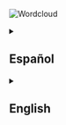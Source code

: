 ![Wordcloud](figures/WordFreq.png)

<details>
    <summary><h2>Español</h2></summary>


# Tienda Steam 2024: Selecciones destacadas y reseñas 💨

## Acerca del conjunto de datos

### Descripción general:

Sumérgete en el pulso de la Tienda Steam con nuestro conjunto de datos **«Clasificación de poder de la Tienda Steam 2024: Selecciones destacadas y reseñas»**. Esta colección compacta pero potente ofrece una instantánea de los títulos más comentados de 2024, incluyendo precios, descuentos y la opinión colectiva de la comunidad gamer. Extraído de forma ética, este conjunto representa la vibrante cultura de los videojuegos en Steam.

### Aplicaciones de la ciencia de datos:

* **Análisis de tendencias**: Identifica patrones en la popularidad y precios de los juegos.
* **Análisis de opiniones**: Evalúa la percepción general mediante las reseñas.
* **Análisis de mercado**: Comprende relaciones entre precios, descuentos y calificaciones.
* **Proyectos de visualización**: Crea gráficos impactantes sobre insights clave.

---

## Descripción de columnas:

| Columna          | Descripción                               |
| ---------------- | ----------------------------------------- |
| `Title`          | Nombre del juego.                         |
| `Description`    | Breve descripción del título.             |
| `Price`          | Precio listado en Steam.                  |
| `SalePercentage` | Porcentaje de descuento actual.           |
| `RecentReviews`  | Reseñas recientes (sentimiento general).  |
| `AllReviews`     | Reseñas acumuladas (sentimiento general). |

---

## Visualizaciones

### Distribución de las categorías de juegos

![Distribución de Categorías](figures/DistCatJuego.png)

### Distribución de los descuentos

![Descuentos](figures/DistDesc.png)

### Distribución de los precios

![Precios](figures/DistPrec.png)

### Distribución de precios por categoría

![Precios por categoría](figures/DistPrecPerCat.png)

### Distribución de reseñas generales

![Reseñas](figures/DistResenas.png)

### Distribución de reseñas recientes por categoría

![Reseñas por Categoría](figures/DistResenasRecientesPerCat.png)

### Nube de palabras de descripciones

![Wordcloud](figures/WordFreq.png)

---

## Conclusión

* **Distribución de categorías**: Predominan los juegos sin categoría clara (`Unknown`), seguidos de RPG y acción. Las categorías puzzle, estrategia y aventura tienen menor representación.
* **Precios**: La mayoría de juegos tienen precios entre \$10 y \$30 USD, con algunos outliers.
* **Descuentos**: Se observan descuentos de hasta el 80%, con un rango común cercano al 30%.
* **Reseñas**: Las reseñas "Very Positive" dominan ampliamente. Muy pocos juegos tienen reseñas mixtas o negativas.
* **Precios por categoría**: RPG y aventura muestran los precios más altos en promedio; puzzle es la categoría con precios más bajos.
* **Reseñas por categoría**: Los juegos "Unknown" y RPG tienen la mayor cantidad de reseñas positivas recientes.
* **Descripción de juegos**: Palabras como `world`, `new`, `action`, y `play` destacan en la nube de palabras, indicando un enfoque en experiencias inmersivas.

</details>

<details>
    <summary><h2>English</h2></summary>

    # Steam Store 2024: Featured Picks and Reviews 💨

## About the Dataset

### Overview

Dive into the pulse of the Steam Store with our dataset **"Steam Store Power Ranking 2024: Featured Picks and Reviews"**. This compact but rich dataset captures the most talked-about games of 2024, providing insights into pricing, community sentiment, and trends. Ethically sourced, it encapsulates the vibrant gaming ecosystem and market dynamics of Steam.

### Data Science Applications

- **Trend analysis**: Spot popularity and pricing patterns over time.
- **Sentiment analysis**: Quantify community perception through reviews.
- **Market analytics**: Explore correlations between pricing, sales, and ratings.
- **Visualization projects**: Create engaging charts and visual narratives.

---

## Column Descriptions

| Column           | Description                                  |
|------------------|----------------------------------------------|
| `Title`          | Game title.                                  |
| `Description`    | Brief summary of the game.                   |
| `Price`          | Game price listed on Steam.                  |
| `SalePercentage` | Discount percentage if available.            |
| `RecentReviews`  | Sentiment from recent reviews.               |
| `AllReviews`     | Overall review sentiment.                    |

---

## Visualizations

- **Category Distribution**  
  ![Category Distribution](figures/DistCatJuego.png)

- **Discount Distribution**  
  ![Discounts](figures/DistDesc.png)

- **Price Distribution**  
  ![Prices](figures/DistPrec.png)

- **Price by Category**  
  ![Price by Category](figures/DistPrecPerCat.png)

- **Overall Review Distribution**  
  ![Reviews](figures/DistResenas.png)

- **Recent Reviews by Category**  
  ![Recent Reviews by Category](figures/DistResenasRecientesPerCat.png)

- **Description WordCloud**  
  ![WordCloud](figures/WordFreq.png)

---

## Conclusion

- **Category Distribution**: Most games are labeled as `Unknown`, followed by RPG and Action titles.
- **Price Trends**: Most games fall between $10–30, with some exceptions.
- **Discounts**: Significant sales are common, with a peak around 30%.
- **Reviews**: Majority of games receive "Very Positive" reviews.
- **Price by Category**: RPG and Adventure titles are more expensive; Puzzle games are cheaper.
- **Review Trends**: RPG and Unknown games have more frequent recent positive reviews.
- **Description Themes**: Keywords such as `world`, `play`, `action`, and `new` are dominant.

---

## 🔧 How to Run

```bash
pip install -r requirements.txt

python src/steam.py
```

</details>